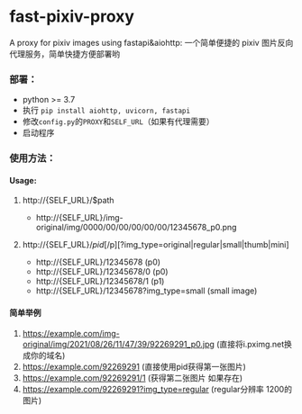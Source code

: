 # fast-pixiv-proxy
A proxy for pixiv images using fastapi&amp;aiohttp: 一个简单便捷的 pixiv 图片反向代理服务，简单快捷方便部署哟

### 部署：
   - python >= 3.7
   - 执行 `pip install aiohttp, uvicorn, fastapi`
   - 修改`config.py`的`PROXY`和`SELF_URL`（如果有代理需要）
   - 启动程序

### 使用方法：

#### Usage:

1. http://{SELF_URL}/$path
   - http://{SELF_URL}/img-original/img/0000/00/00/00/00/00/12345678_p0.png

2. http://{SELF_URL}/$pid[/$p][?img_type=original|regular|small|thumb|mini]
   - http://{SELF_URL}/12345678    (p0)
   - http://{SELF_URL}/12345678/0  (p0)
   - http://{SELF_URL}/12345678/1  (p1)
   - http://{SELF_URL}/12345678?img_type=small (small image)

#### 简单举例

1. https://example.com/img-original/img/2021/08/26/11/47/39/92269291_p0.jpg (直接将i.pximg.net换成你的域名)
2. https://example.com/92269291 (直接使用pid获得第一张图片)
3. https://example.com/92269291/1 (获得第二张图片 如果存在)
4. https://example.com/92269291?img_type=regular (regular分辨率 1200的图片)